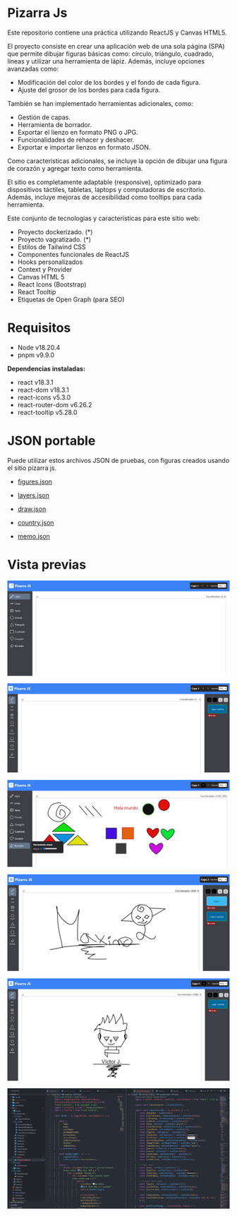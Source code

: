 # Pizarra Js

Este repositorio contiene una práctica utilizando ReactJS y Canvas HTML5.

El proyecto consiste en crear una aplicación web de una sola página (SPA) que permite dibujar figuras básicas como: círculo, triángulo, cuadrado, líneas y utilizar una herramienta de lápiz. Además, incluye opciones avanzadas como:

- Modificación del color de los bordes y el fondo de cada figura.
- Ajuste del grosor de los bordes para cada figura.

También se han implementado herramientas adicionales, como:

- Gestión de capas.
- Herramienta de borrador.
- Exportar el lienzo en formato PNG o JPG.
- Funcionalidades de rehacer y deshacer.
- Exportar e importar lienzos en formato JSON.

Como características adicionales, se incluye la opción de dibujar una figura de corazón y agregar texto como herramienta.

El sitio es completamente adaptable (responsive), optimizado para dispositivos táctiles, tabletas, laptops y computadoras de escritorio. Además, incluye mejoras de accesibilidad como tooltips para cada herramienta.

Este conjunto de tecnologías y características para este sitio web:

- Proyecto dockerizado. (*)
- Proyecto vagratizado. (*)
- Estilos de Tailwind CSS
- Componentes funcionales de ReactJS
- Hooks personalizados
- Context y Provider
- Canvas HTML 5
- React Icons (Bootstrap)
- React Tooltip
- Etiquetas de Open Graph (para SEO)

# Requisitos

- Node v18.20.4
- pnpm v9.9.0

**Dependencias instaladas:**
- react v18.3.1
- react-dom v18.3.1
- react-icons v5.3.0
- react-router-dom v6.26.2
- react-tooltip v5.28.0

# JSON portable

Puede utilizar estos archivos JSON de pruebas, con figuras creados usando el sitio pizarra js.

- [figures.json](/json/figures.json)

- [layers.json](/json/layers.json)

- [draw.json](/json/draw.json)

- [country.json](/json/country.json)

- [memo.json](/json/memo.json)

# Vista previas

![preview01.png](/screenshots/preview01.png)

![preview02.png](/screenshots/preview02.png)

![preview03.png](/screenshots/preview03.png)

![preview04.jpg](/screenshots/preview04.jpg)

![preview05.jpg](/screenshots/preview05.jpg)

![preview06.jpg](/screenshots/preview06.png)